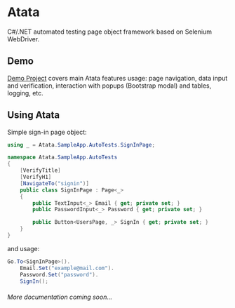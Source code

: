 # Atata
C#/.NET automated testing page object framework based on Selenium WebDriver.

## Demo

[Demo Project](https://github.com/atata-framework/atata-sample-app-tests) covers main Atata features usage: page navigation, data input and verification, interaction with popups (Bootstrap modal) and tables, logging, etc.

## Using Atata
Simple sign-in page object:
```C#
using _ = Atata.SampleApp.AutoTests.SignInPage;

namespace Atata.SampleApp.AutoTests
{
    [VerifyTitle]
    [VerifyH1]
    [NavigateTo("signin")]
    public class SignInPage : Page<_>
    {
        public TextInput<_> Email { get; private set; }
        public PasswordInput<_> Password { get; private set; }

        public Button<UsersPage, _> SignIn { get; private set; }
    }
}

```
and usage:
```C#
Go.To<SignInPage>().
    Email.Set("example@mail.com").
    Password.Set("password").
    SignIn();
```
###### More documentation coming soon...
